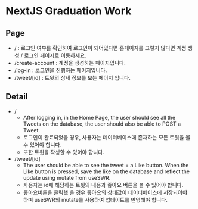 # NextJS Graduation Work

## Page

- / : 로그인 여부를 확인하여 로그인이 되어있다면 홈페이지를 그렇지 않다면 계정 생성 / 로그인 페이지로 이동하세요.
- /create-account : 계정을 생성하는 페이지입니다.
- /log-in : 로그인을 진행하는 페이지입니다.
- /tweet/[id] : 트윗의 상세 정보를 보는 페이지 입니다.

## Detail

- /
  - After logging in, in the Home Page, the user should see all the Tweets on the database, the user should also be able to POST a Tweet.
  - 로그인이 완료되었을 경우, 사용자는 데이터베이스에 존재하는 모든 트윗을 볼 수 있어야 합니다.
  - 또한 트윗을 작성할 수 있어야 합니다.
- /tweet/[id]
  - The user should be able to see the tweet + a Like button.
    When the Like button is pressed, save the like on the database and reflect the update using mutate from useSWR.
  - 사용자는 id에 해당하는 트윗의 내용과 좋아요 버튼을 볼 수 있어야 합니다.
  - 좋아요버튼을 클릭했 을 경우 좋아요의 상태값이 데이터베이스에 저장되어야 하며 useSWR의 mutate를 사용하여 업데이트를 반영해야 합니다.
